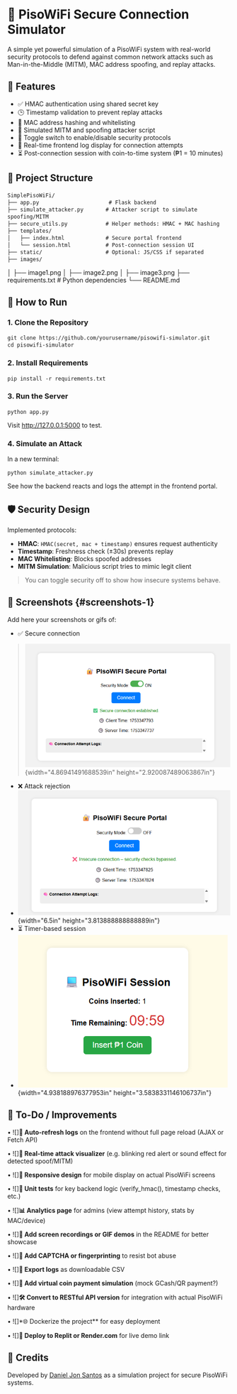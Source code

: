 # 🔐 PisoWiFi Secure Connection Simulator

A simple yet powerful simulation of a PisoWiFi system with real-world
security protocols to defend against common network attacks such as
Man-in-the-Middle (MITM), MAC address spoofing, and replay attacks.

## 📌 Features

-   ✅ HMAC authentication using shared secret key
-   🕒 Timestamp validation to prevent replay attacks
-   🧿 MAC address hashing and whitelisting
-   🧨 Simulated MITM and spoofing attacker script
-   🔀 Toggle switch to enable/disable security protocols
-   🧠 Real-time frontend log display for connection attempts
-   ⏳ Post-connection session with coin-to-time system (₱1 = 10
    minutes)

## 📂 Project Structure

    SimplePisoWiFi/
    ├── app.py                      # Flask backend
    ├── simulate_attacker.py       # Attacker script to simulate spoofing/MITM
    ├── secure_utils.py            # Helper methods: HMAC + MAC hashing
    ├── templates/
    │   ├── index.html             # Secure portal frontend
    │   └── session.html           # Post-connection session UI
    ├── static/                    # Optional: JS/CSS if separated
    ├── images/               
│   ├── image1.png
│   ├── image2.png
│   ├── image3.png
    ├── requirements.txt           # Python dependencies
    └── README.md

## 🚀 How to Run

### 1. Clone the Repository

    git clone https://github.com/yourusername/pisowifi-simulator.git
    cd pisowifi-simulator

### 2. Install Requirements

    pip install -r requirements.txt

### 3. Run the Server

    python app.py

Visit <http://127.0.0.1:5000> to test.

### 4. Simulate an Attack

In a new terminal:

    python simulate_attacker.py

See how the backend reacts and logs the attempt in the frontend portal.

## 🛡 Security Design

Implemented protocols:

-   **HMAC**: `HMAC(secret, mac + timestamp)` ensures request
    authenticity
-   **Timestamp**: Freshness check (±30s) prevents replay
-   **MAC Whitelisting**: Blocks spoofed addresses
-   **MITM Simulation**: Malicious script tries to mimic legit client

> You can toggle security off to show how insecure systems behave.

## 📘 Screenshots {#screenshots-1}

Add here your screenshots or gifs of:

-   ✅ Secure connection

> ![Secure Connection](./images/image1.png){width="4.86941491688539in"
> height="2.920087489063867in"}

-   ❌ Attack rejection
-   ![Attack Rejection](./images/image2.png){width="6.5in" height="3.813888888888889in"}
-   ⏳ Timer-based session
-   ![Timer Session](./images/image3.png){width="4.938188976377953in"
    height="3.5838331146106737in"}

## 🔧 To-Do / Improvements

• ![]**🔁 Auto-refresh logs** on the frontend
without full page reload (AJAX or Fetch API)

• ![]**📶 Real-time attack visualizer** (e.g.
blinking red alert or sound effect for detected spoof/MITM)

• ![]**📱 Responsive design** for mobile display on
actual PisoWiFi screens

• ![]**🧪 Unit tests** for key backend logic
(verify_hmac(), timestamp checks, etc.)

• ![]**📊 Analytics page** for admins (view attempt
history, stats by MAC/device)

• ![]**📸 Add screen recordings or GIF demos** in
the README for better showcase

• ![]**🔐 Add CAPTCHA or fingerprinting** to resist
bot abuse

• ![]**📄 Export logs** as downloadable CSV

• ![]**🧾 Add virtual coin payment simulation**
(mock GCash/QR payment?)

• ![]**🛠 Convert to RESTful API version** for
integration with actual PisoWiFi hardware

• ![]*🌐 Dockerize the project** for easy
deployment

• ![]**🧰 Deploy to Replit or Render.com** for live
demo link

## 🧠 Credits

Developed by [Daniel Jon Santos](https://github.com/yourusername) as a
simulation project for secure PisoWiFi systems.
